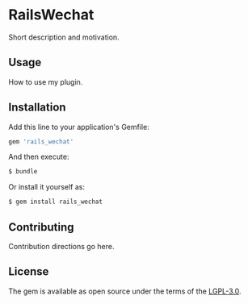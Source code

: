 # RailsWechat
Short description and motivation.

## Usage
How to use my plugin.

## Installation
Add this line to your application's Gemfile:

```ruby
gem 'rails_wechat'
```

And then execute:
```bash
$ bundle
```

Or install it yourself as:
```bash
$ gem install rails_wechat
```

## Contributing
Contribution directions go here.

## License
The gem is available as open source under the terms of the [LGPL-3.0](https://opensource.org/licenses/LGPL-3.0).
